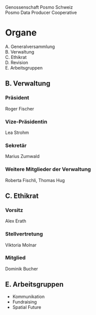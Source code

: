Genossenschaft Posmo Schweiz                    
Posmo Data Producer Cooperative            

# Organe

A. Generalversammlung          
B. Verwaltung               
C. Ethikrat                
D. Revision                  
E. Arbeitsgruppen               


## B. Verwaltung

### Präsident
Roger Fischer


### Vize-Präsidentin
Lea Strohm


### Sekretär
Marius Zumwald

### Weitere Mitglieder der Verwaltung
Roberta Fischli, Thomas Hug      


## C. Ethikrat

### Vorsitz
Alex Erath


### Stellvertretung
Viktoria Molnar


### Mitglied
Dominik Bucher

## E. Arbeitsgruppen
- Kommunikation
- Fundraising
- Spatial Future


